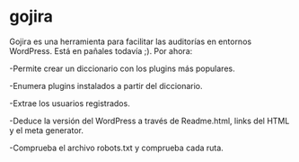 gojira
======

Gojira es una herramienta para facilitar las auditorías en entornos WordPress. Está en pañales todavía ;). Por ahora:

-Permite crear un diccionario con los plugins más populares.

-Enumera plugins instalados a partir del diccionario.

-Extrae los usuarios registrados.

-Deduce la versión del WordPress a través de Readme.html, links del HTML y el meta generator.

-Comprueba el archivo robots.txt y comprueba cada ruta.
